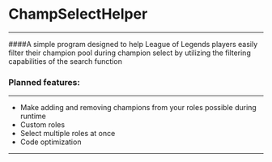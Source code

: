 # ChampSelectHelper
--------
####A simple program designed to help League of Legends players easily filter their champion pool during champion select by utilizing the filtering capabilities of the search function

### Planned features:
-----
* Make adding and removing champions from your roles possible during runtime
* Custom roles
* Select multiple roles at once
* Code optimization
-----